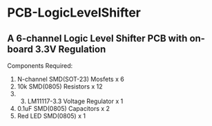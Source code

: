 # PCB-LogicLevelShifter
## A 6-channel Logic Level Shifter PCB with on-board 3.3V Regulation

Components Required:
1. N-channel SMD(SOT-23) Mosfets x 6
2. 10k SMD(0805) Resistors x 12
4. 3. LM11117-3.3 Voltage Regulator x 1
5. 0.1uF SMD(0805) Capacitors x 2
6. Red LED SMD(0805) x 1
